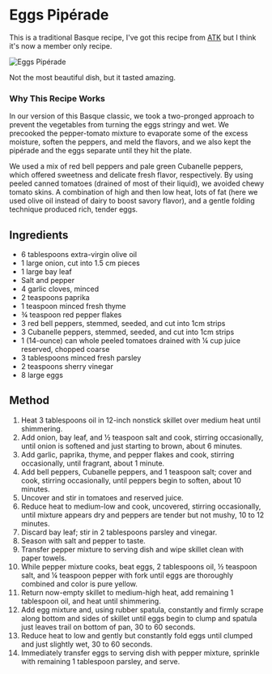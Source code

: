 
# Eggs Pipérade # 

This is a traditional Basque recipe, I've got this recipe from [ATK](https://www.americastestkitchen.com/recipes/9389-eggs-piperade?pac=uBHBuhYSpd1xJUst90cJ2khmD1Bb8AaE+Lfy2fMhsSQ=) but I think it's now a member only recipe.

![Eggs Pipérade](/public/images/Eggs-Pipérade.jpg)

Not the most beautiful dish, but it tasted amazing.

### Why This Recipe Works

In our version of this Basque classic, we took a two-pronged approach to prevent the vegetables from turning the eggs stringy and wet. We precooked the pepper-tomato mixture to evaporate some of the excess moisture, soften the peppers, and meld the flavors, and we also kept the pipérade and the eggs separate until they hit the plate.

We used a mix of red bell peppers and pale green Cubanelle peppers, which offered sweetness and delicate fresh flavor, respectively. By using peeled canned tomatoes (drained of most of their liquid), we avoided chewy tomato skins. A combination of high and then low heat, lots of fat (here we used olive oil instead of dairy to boost savory flavor), and a gentle folding technique produced rich, tender eggs.

## Ingredients ## 
- 6 tablespoons extra-virgin olive oil
- 1 large onion, cut into 1.5 cm pieces
- 1 large bay leaf
- Salt and pepper
- 4 garlic cloves, minced
- 2 teaspoons paprika
- 1 teaspoon minced fresh thyme
- ¾ teaspoon red pepper flakes
- 3 red bell peppers, stemmed, seeded, and cut into 1cm strips
- 3 Cubanelle peppers, stemmed, seeded, and cut into 1cm strips
- 1 (14-ounce) can whole peeled tomatoes drained with ¼ cup juice reserved, chopped coarse
- 3 tablespoons minced fresh parsley
- 2 teaspoons sherry vinegar
- 8 large eggs

## Method ## 
1. Heat 3 tablespoons oil in 12-inch nonstick skillet over medium heat until shimmering.
2. Add onion, bay leaf, and ½ teaspoon salt and cook, stirring occasionally, until onion is softened and just starting to brown, about 6 minutes.
3. Add garlic, paprika, thyme, and pepper flakes and cook, stirring occasionally, until fragrant, about 1 minute.
4. Add bell peppers, Cubanelle peppers, and 1 teaspoon salt; cover and cook, stirring occasionally, until peppers begin to soften, about 10 minutes.
5. Uncover and stir in tomatoes and reserved juice.
6. Reduce heat to medium-low and cook, uncovered, stirring occasionally, until mixture appears dry and peppers are tender but not mushy, 10 to 12 minutes.
7. Discard bay leaf; stir in 2 tablespoons parsley and vinegar.
8. Season with salt and pepper to taste.
9. Transfer pepper mixture to serving dish and wipe skillet clean with paper towels.
10. While pepper mixture cooks, beat eggs, 2 tablespoons oil, ½ teaspoon salt, and ¼ teaspoon pepper with fork until eggs are thoroughly combined and color is pure yellow.
11. Return now-empty skillet to medium-high heat, add remaining 1 tablespoon oil, and heat until shimmering.
12. Add egg mixture and, using rubber spatula, constantly and firmly scrape along bottom and sides of skillet until eggs begin to clump and spatula just leaves trail on bottom of pan, 30 to 60 seconds.
13. Reduce heat to low and gently but constantly fold eggs until clumped and just slightly wet, 30 to 60 seconds.
14. Immediately transfer eggs to serving dish with pepper mixture, sprinkle with remaining 1 tablespoon parsley, and serve.

